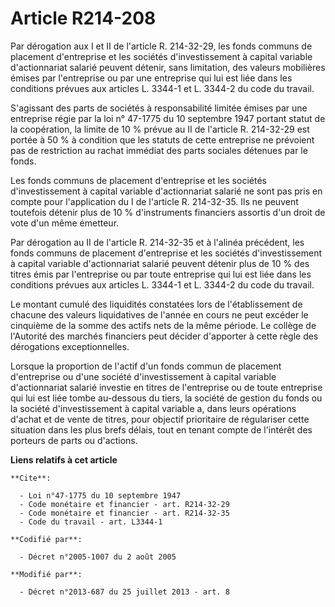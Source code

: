 # Article R214-208

Par dérogation aux I et II de l'article R. 214-32-29, les fonds communs de placement d'entreprise et les sociétés
d'investissement à capital variable d'actionnariat salarié peuvent détenir, sans limitation, des valeurs mobilières émises
par l'entreprise ou par une entreprise qui lui est liée dans les conditions prévues aux articles L. 3344-1 et L. 3344-2 du
code du travail. 

S'agissant des parts de sociétés à responsabilité limitée émises par une entreprise régie par la loi n° 47-1775 du 10
septembre 1947 portant statut de la coopération, la limite de 10 % prévue au II de l'article R. 214-32-29 est portée à 50 % à
condition que les statuts de cette entreprise ne prévoient pas de restriction au rachat immédiat des parts sociales détenues
par le fonds. 

Les fonds communs de placement d'entreprise et les sociétés d'investissement à capital variable d'actionnariat salarié ne
sont pas pris en compte pour l'application du I de l'article R. 214-32-35. Ils ne peuvent toutefois détenir plus de 10 %
d'instruments financiers assortis d'un droit de vote d'un même émetteur. 

Par dérogation au II de l'article R. 214-32-35 et à l'alinéa précédent, les fonds communs de placement d'entreprise et les
sociétés d'investissement à capital variable d'actionnariat salarié peuvent détenir plus de 10 % des titres émis par
l'entreprise ou par toute entreprise qui lui est liée dans les conditions prévues aux articles L. 3344-1 et L. 3344-2 du code
du travail. 

Le montant cumulé des liquidités constatées lors de l'établissement de chacune des valeurs liquidatives de l'année en cours
ne peut excéder le cinquième de la somme des actifs nets de la même période. Le collège de l'Autorité des marchés financiers
peut décider d'apporter à cette règle des dérogations exceptionnelles. 

Lorsque la proportion de l'actif d'un fonds commun de placement d'entreprise ou d'une société d'investissement à capital
variable d'actionnariat salarié investie en titres de l'entreprise ou de toute entreprise qui lui est liée tombe au-dessous
du tiers, la société de gestion du fonds ou la société d'investissement à capital variable a, dans leurs opérations d'achat
et de vente de titres, pour objectif prioritaire de régulariser cette situation dans les plus brefs délais, tout en tenant
compte de l'intérêt des porteurs de parts ou d'actions.

**Liens relatifs à cet article**

	**Cite**:

	  - Loi n°47-1775 du 10 septembre 1947
	  - Code monétaire et financier - art. R214-32-29
	  - Code monétaire et financier - art. R214-32-35
	  - Code du travail - art. L3344-1

	**Codifié par**:

	  - Décret n°2005-1007 du 2 août 2005

	**Modifié par**:

	  - Décret n°2013-687 du 25 juillet 2013 - art. 8
